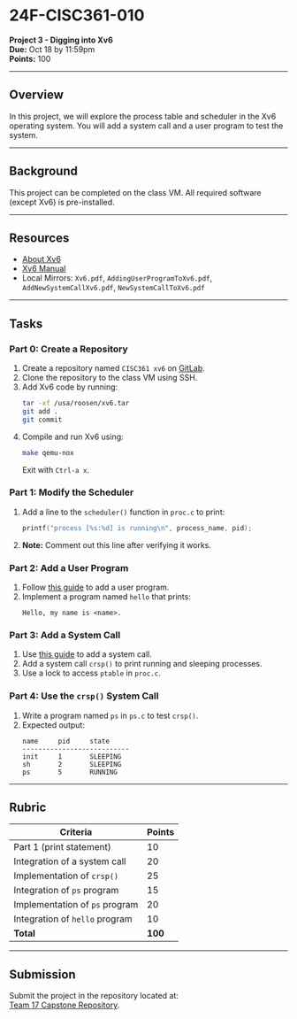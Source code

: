 
# 24F-CISC361-010  
**Project 3 - Digging into Xv6**  
**Due:** Oct 18 by 11:59pm  
**Points:** 100  

---

## Overview  
In this project, we will explore the process table and scheduler in the Xv6 operating system. You will add a system call and a user program to test the system.

---

## Background  
This project can be completed on the class VM. All required software (except Xv6) is pre-installed.  

---

## Resources  
- [About Xv6](https://pdos.csail.mit.edu/6.828/2012/xv6.html)  
- [Xv6 Manual](https://pdos.csail.mit.edu/6.828/2018/xv6/book-rev11.pdf)  
- Local Mirrors: `Xv6.pdf`, `AddingUserProgramToXv6.pdf`, `AddNewSystemCallXv6.pdf`, `NewSystemCallToXv6.pdf`

---

## Tasks  

### Part 0: Create a Repository  
1. Create a repository named `CISC361 xv6` on [GitLab](https://gitlab.eecis.udel.edu).  
2. Clone the repository to the class VM using SSH.  
3. Add Xv6 code by running:  
   ```bash
   tar -xf /usa/roosen/xv6.tar
   git add . 
   git commit
   ```  
4. Compile and run Xv6 using:  
   ```bash
   make qemu-nox
   ```  
   Exit with `Ctrl-a x`.  

### Part 1: Modify the Scheduler  
1. Add a line to the `scheduler()` function in `proc.c` to print:  
   ```c
   printf("process [%s:%d] is running\n", process_name, pid);
   ```  
2. **Note:** Comment out this line after verifying it works.  

### Part 2: Add a User Program  
1. Follow [this guide](http://recolog.blogspot.com/2016/03/adding-user-program-to-xv6.html) to add a user program.  
2. Implement a program named `hello` that prints:  
   ```
   Hello, my name is <name>.
   ```  

### Part 3: Add a System Call  
1. Use [this guide](https://medium.com/@viduniwickramarachchi/add-a-new-system-call-in-xv6-5486c2437573) to add a system call.  
2. Add a system call `crsp()` to print running and sleeping processes.  
3. Use a lock to access `ptable` in `proc.c`.  

### Part 4: Use the `crsp()` System Call  
1. Write a program named `ps` in `ps.c` to test `crsp()`.  
2. Expected output:  
   ```
   name     pid     state  
   ---------------------------  
   init     1       SLEEPING  
   sh       2       SLEEPING  
   ps       5       RUNNING  
   ```  

---

## Rubric  

| **Criteria**                          | **Points** |  
|---------------------------------------|------------|  
| Part 1 (print statement)              | 10         |  
| Integration of a system call          | 20         |  
| Implementation of `crsp()`            | 25         |  
| Integration of `ps` program           | 15         |  
| Implementation of `ps` program        | 20         |  
| Integration of `hello` program        | 10         |  
| **Total**                             | **100**    |  

---

## Submission  
Submit the project in the repository located at:  
[Team 17 Capstone Repository](https://gitlab.eecis.udel.edu/cisc-capstone-teams/2024-2025/team-17/cisc361-xv6).  
